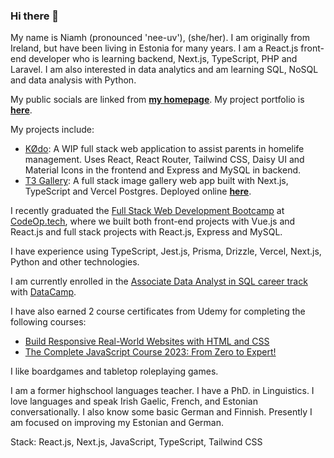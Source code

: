 ### Hi there 👋

My name is Niamh (pronounced 'nee-uv'), (she/her). I am originally from Ireland, but have been living in Estonia for many years. I am a React.js front-end developer who is learning backend, Next.js, TypeScript, PHP and Laravel. I am also interested in data analytics and am learning SQL, NoSQL and data analysis with Python.

My public socials are linked from [**my homepage**](https://niamhdoyle.dev/). My project portfolio is [**here**](https://niamhdoyle.dev/projects).

My projects include:

- [KØdo](https://github.com/niamh-d/refactored-pancake): A WIP full stack web application to assist parents in homelife management. Uses React, React Router, Tailwind CSS, Daisy UI and Material Icons in the frontend and Express and MySQL in backend.
- [T3 Gallery](https://github.com/niamh-d/t3-gallery): A full stack image gallery web app built with Next.js, TypeScript and Vercel Postgres. Deployed online [**here**](https://t3-gallery-zeta.vercel.app/).

I recently graduated the [Full Stack Web Development Bootcamp](https://codeop.tech/coding-bootcamp/) at [CodeOp.tech](https://codeop.tech/), where we built both front-end projects with Vue.js and React.js and full stack projects with React.js, Express and MySQL.

I have experience using TypeScript, Jest.js, Prisma, Drizzle, Vercel, Next.js, Python and other technologies.

I am currently enrolled in the [Associate Data Analyst in SQL career track](https://www.datacamp.com/tracks/associate-data-analyst-in-sql) with [DataCamp](https://www.datacamp.com/).

I have also earned 2 course certificates from Udemy for completing the following courses:

- [Build Responsive Real-World Websites with HTML and CSS](https://www.udemy.com/course/design-and-develop-a-killer-website-with-html5-and-css3/)
- [The Complete JavaScript Course 2023: From Zero to Expert!](https://www.udemy.com/course/the-complete-javascript-course/)

I like boardgames and tabletop roleplaying games.

I am a former highschool languages teacher. I have a PhD. in Linguistics. I love languages and speak Irish Gaelic, French, and Estonian conversationally. I also know some basic German and Finnish. Presently I am focused on improving my Estonian and German.

Stack: React.js, Next.js, JavaScript, TypeScript, Tailwind CSS
